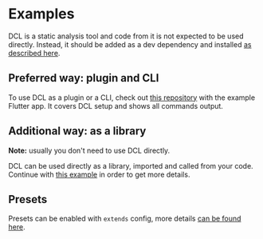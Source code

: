 # Examples

DCL is a static analysis tool and code from it is not expected to be used directly. Instead, it should be added as a dev dependency and installed [as described here](https://github.com/bancolombia/dart-code-linter/blob/trunk/GETTINGSTARTED.md).

## Preferred way: plugin and CLI

To use DCL as a plugin or a CLI, check out [this repository](https://github.com/bancolombia/dart-code-linter/blob/trunk/example/lib/main.dart) with the example Flutter app. It covers DCL setup and shows all commands output.

## Additional way: as a library

**Note:** usually you don't need to use DCL directly.

DCL can be used directly as a library, imported and called from your code. Continue with [this example](https://github.com/bancolombia/dart-code-linter/blob/trunk/example/lib_example/lib/main.dart) in order to get more details.

## Presets

Presets can be enabled with `extends` config, more details [can be found here](https://github.com/bancolombia/dart-code-linter/wiki/Presets).
